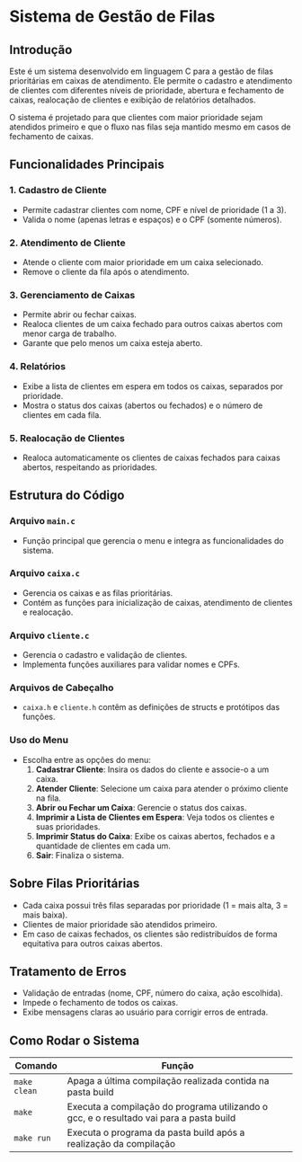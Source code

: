 # Sistema de Gestão de Filas

## Introdução

Este é um sistema desenvolvido em linguagem C para a gestão de filas prioritárias em caixas de atendimento. Ele permite o cadastro e atendimento de clientes com diferentes níveis de prioridade, abertura e fechamento de caixas, realocação de clientes e exibição de relatórios detalhados.

O sistema é projetado para que clientes com maior prioridade sejam atendidos primeiro e que o fluxo nas filas seja mantido mesmo em casos de fechamento de caixas.

## Funcionalidades Principais

### 1. Cadastro de Cliente
- Permite cadastrar clientes com nome, CPF e nível de prioridade (1 a 3).
- Valida o nome (apenas letras e espaços) e o CPF (somente números).

### 2. Atendimento de Cliente
- Atende o cliente com maior prioridade em um caixa selecionado.
- Remove o cliente da fila após o atendimento.

### 3. Gerenciamento de Caixas
- Permite abrir ou fechar caixas.
- Realoca clientes de um caixa fechado para outros caixas abertos com menor carga de trabalho.
- Garante que pelo menos um caixa esteja aberto.

### 4. Relatórios
- Exibe a lista de clientes em espera em todos os caixas, separados por prioridade.
- Mostra o status dos caixas (abertos ou fechados) e o número de clientes em cada fila.

### 5. Realocação de Clientes
- Realoca automaticamente os clientes de caixas fechados para caixas abertos, respeitando as prioridades.

## Estrutura do Código

### Arquivo `main.c`
- Função principal que gerencia o menu e integra as funcionalidades do sistema.

### Arquivo `caixa.c`
- Gerencia os caixas e as filas prioritárias.
- Contém as funções para inicialização de caixas, atendimento de clientes e realocação.

### Arquivo `cliente.c`
- Gerencia o cadastro e validação de clientes.
- Implementa funções auxiliares para validar nomes e CPFs.

### Arquivos de Cabeçalho
- `caixa.h` e `cliente.h` contêm as definições de structs e protótipos das funções.


### Uso do Menu
- Escolha entre as opções do menu:
  1. **Cadastrar Cliente**: Insira os dados do cliente e associe-o a um caixa.
  2. **Atender Cliente**: Selecione um caixa para atender o próximo cliente na fila.
  3. **Abrir ou Fechar um Caixa**: Gerencie o status dos caixas.
  4. **Imprimir a Lista de Clientes em Espera**: Veja todos os clientes e suas prioridades.
  5. **Imprimir Status do Caixa**: Exibe os caixas abertos, fechados e a quantidade de clientes em cada um.
  0. **Sair**: Finaliza o sistema.

## Sobre Filas Prioritárias
- Cada caixa possui três filas separadas por prioridade (1 = mais alta, 3 = mais baixa).
- Clientes de maior prioridade são atendidos primeiro.
- Em caso de caixas fechados, os clientes são redistribuídos de forma equitativa para outros caixas abertos.

## Tratamento de Erros
- Validação de entradas (nome, CPF, número do caixa, ação escolhida).
- Impede o fechamento de todos os caixas.
- Exibe mensagens claras ao usuário para corrigir erros de entrada.

## Como Rodar o Sistema

   | Comando      | Função                                                                                  |
  | ------------ | --------------------------------------------------------------------------------------- |
  | `make clean` | Apaga a última compilação realizada contida na pasta build                              |
  | `make`       | Executa a compilação do programa utilizando o gcc, e o resultado vai para a pasta build |
  | `make run`   | Executa o programa da pasta build após a realização da compilação                       |
